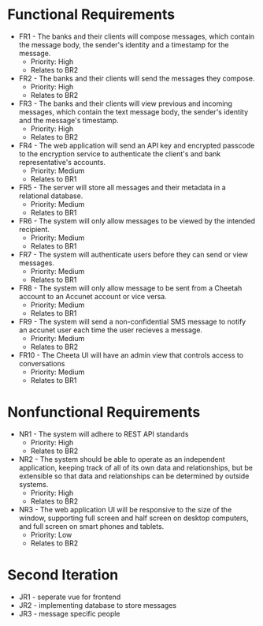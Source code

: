 # Functional Requirements
- FR1 - The banks and their clients will compose messages, which contain the message body, the sender's identity and a timestamp for the message.
  - Priority: High
  - Relates to BR2
- FR2 - The banks and their clients will send the messages they compose.
  - Priority: High
  - Relates to BR2
- FR3 - The banks and their clients will view previous and incoming messages, which contain the text message body, the sender's identity and the message's timestamp. 
  - Priority: High
  - Relates to BR2
- FR4 - The web application will send an API key and encrypted passcode to the encryption service to authenticate the client's and bank representative's accounts. 
  - Priority: Medium
  - Relates to BR1
- FR5 - The server will store all messages and their metadata in a relational database.
  - Priority: Medium
  - Relates to BR1
- FR6 - The system will only allow messages to be viewed by the intended recipient.
  - Priority: Medium
  - Relates to BR1
- FR7 - The system will authenticate users before they can send or view messages.
  - Priority: Medium
  - Relates to BR1 
- FR8 - The system will only allow message to be sent from a Cheetah account to an Accunet account or vice versa. 
  - Priority: Medium
  - Relates to BR1 
- FR9 - The system will send a non-confidential SMS message to notify an accunet user each time the user recieves a message.
  - Priority: Medium
  - Relates to BR2
- FR10 - The Cheeta UI will have an admin view that controls access to conversations
  - Priority: Medium
  - Relates to BR1

# Nonfunctional Requirements
- NR1 - The system will adhere to REST API standards
  - Priority: High 
  - Relates to BR2
- NR2 - The system should be able to operate as an independent application, keeping track of all of its own data and relationships, but be extensible so that data and relationships can be determined by outside systems.
  - Priority: High 
  - Relates to BR2
- NR3 - The web application UI will be responsive to the size of the window, supporting full screen and half screen on desktop computers, and full screen on smart phones and tablets. 
  - Priority: Low
  - Relates to BR2

# Second Iteration 
- JR1 - seperate vue for frontend
- JR2 - implementing database to store messages
- JR3 - message specific people 
